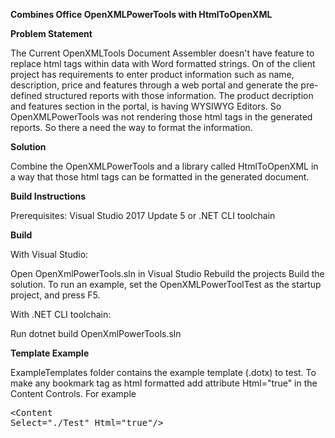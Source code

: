 <b>Combines Office OpenXMLPowerTools with HtmlToOpenXML</b> 

<b>Problem Statement</b>
   
   The Current OpenXMLTools Document Assembler doesn't have feature to replace html tags within data with Word formatted strings. 
   On of the client project has requirements to enter product information such as name, description, price and features through a web      portal and generate the pre-defined structured reports with those information. The product decription and features section in the        portal, is having WYSIWYG Editors. So OpenXMLPowerTools was not rendering those html tags in the generated reports. So there a need      the way to format the information.
   
<b>Solution</b>

   Combine the OpenXMLPowerTools and a library called HtmlToOpenXML in a way that those html tags can be formatted in the generated document.

<b>Build Instructions</b>

  Prerequisites: Visual Studio 2017 Update 5 or .NET CLI toolchain

<b>Build</b>

  With Visual Studio:

   Open OpenXmlPowerTools.sln in Visual Studio
   Rebuild the projects
   Build the solution.
   To run an example, set the OpenXMLPowerToolTest as the startup project, and press F5.

  With .NET CLI toolchain:

   Run dotnet build OpenXmlPowerTools.sln
   
 <b>Template Example</b>
 
   ExampleTemplates folder contains the example template (.dotx) to test. To make any bookmark tag as html formatted add attribute          Html="true" in the Content Controls. 
   For example <pre>&lt;Content Select="./Test" Html="true"/&gt;</pre>
